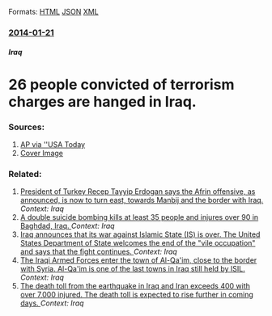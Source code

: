 
Formats: [HTML](/news/2014/01/21/26-people-convicted-of-terrorism-charges-are-hanged-in-iraq.html)  [JSON](/news/2014/01/21/26-people-convicted-of-terrorism-charges-are-hanged-in-iraq.json)  [XML](/news/2014/01/21/26-people-convicted-of-terrorism-charges-are-hanged-in-iraq.xml)  

### [2014-01-21](/news/2014/01/21/index.md)

##### Iraq
# 26 people convicted of terrorism charges are hanged in Iraq. 




### Sources:

1. [AP via ''USA Today](https://www.usatoday.com/story/news/world/2014/01/21/iraq-hanging/4712199/)
1. [Cover Image](https://www.gannett-cdn.com/GDContent/applogos/usatoday.png)

### Related:

1. [President of Turkey Recep Tayyip Erdogan says the Afrin offensive, as announced, is now to turn east, towards Manbij and the border with Iraq. ](/news/2018/01/26/president-of-turkey-recep-tayyip-erdoaan-says-the-afrin-offensive-as-announced-is-now-to-turn-east-towards-manbij-and-the-border-with-ir.md) _Context: Iraq_
2. [A double suicide bombing kills at least 35 people and injures over 90 in Baghdad, Iraq. ](/news/2018/01/15/a-double-suicide-bombing-kills-at-least-35-people-and-injures-over-90-in-baghdad-iraq.md) _Context: Iraq_
3. [Iraq announces that its war against Islamic State (IS) is over. The United States Department of State welcomes the end of the "vile occupation" and says that the fight continues. ](/news/2017/12/9/iraq-announces-that-its-war-against-islamic-state-is-is-over-the-united-states-department-of-state-welcomes-the-end-of-the-vile-occupati.md) _Context: Iraq_
4. [The Iraqi Armed Forces enter the town of Al-Qa'im, close to the border with Syria. Al-Qa'im is one of the last towns in Iraq still held by ISIL. ](/news/2017/11/3/the-iraqi-armed-forces-enter-the-town-of-al-qa-im-close-to-the-border-with-syria-al-qa-im-is-one-of-the-last-towns-in-iraq-still-held-by-i.md) _Context: Iraq_
5. [The death toll from the earthquake in Iraq and Iran exceeds 400 with over 7,000 injured. The death toll is expected to rise further in coming days. ](/news/2017/11/13/the-death-toll-from-the-earthquake-in-iraq-and-iran-exceeds-400-with-over-7-000-injured-the-death-toll-is-expected-to-rise-further-in-comin.md) _Context: Iraq_
